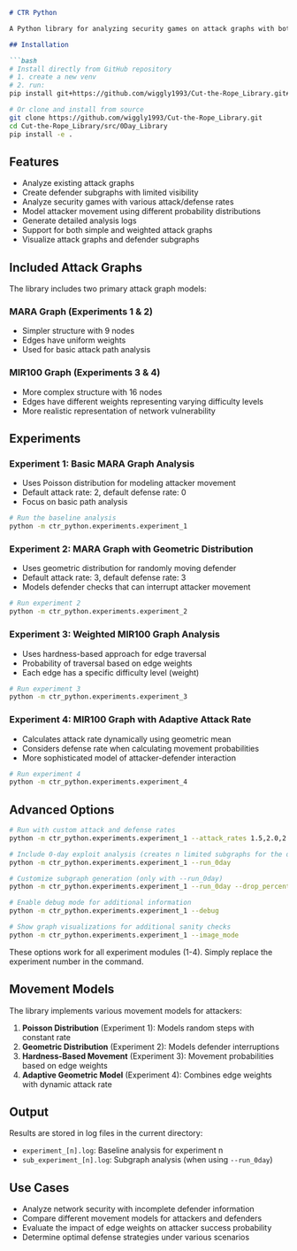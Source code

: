 ```markdown
# CTR Python

A Python library for analyzing security games on attack graphs with both complete and limited defender visibility.

## Installation

```bash
# Install directly from GitHub repository
# 1. create a new venv
# 2. run:
pip install git+https://github.com/wiggly1993/Cut-the-Rope_Library.git#subdirectory=src/0Day_Library

# Or clone and install from source
git clone https://github.com/wiggly1993/Cut-the-Rope_Library.git
cd Cut-the-Rope_Library/src/0Day_Library
pip install -e .
```

## Features

- Analyze existing attack graphs
- Create defender subgraphs with limited visibility
- Analyze security games with various attack/defense rates
- Model attacker movement using different probability distributions
- Generate detailed analysis logs
- Support for both simple and weighted attack graphs
- Visualize attack graphs and defender subgraphs

## Included Attack Graphs

The library includes two primary attack graph models:

### MARA Graph (Experiments 1 & 2)
- Simpler structure with 9 nodes
- Edges have uniform weights
- Used for basic attack path analysis

### MIR100 Graph (Experiments 3 & 4)
- More complex structure with 16 nodes
- Edges have different weights representing varying difficulty levels
- More realistic representation of network vulnerability

## Experiments

### Experiment 1: Basic MARA Graph Analysis
- Uses Poisson distribution for modeling attacker movement
- Default attack rate: 2, default defense rate: 0
- Focus on basic path analysis

```bash
# Run the baseline analysis
python -m ctr_python.experiments.experiment_1
```

### Experiment 2: MARA Graph with Geometric Distribution
- Uses geometric distribution for randomly moving defender
- Default attack rate: 3, default defense rate: 3
- Models defender checks that can interrupt attacker movement

```bash
# Run experiment 2
python -m ctr_python.experiments.experiment_2
```

### Experiment 3: Weighted MIR100 Graph Analysis
- Uses hardness-based approach for edge traversal
- Probability of traversal based on edge weights
- Each edge has a specific difficulty level (weight)

```bash
# Run experiment 3
python -m ctr_python.experiments.experiment_3
```

### Experiment 4: MIR100 Graph with Adaptive Attack Rate
- Calculates attack rate dynamically using geometric mean
- Considers defense rate when calculating movement probabilities
- More sophisticated model of attacker-defender interaction

```bash
# Run experiment 4
python -m ctr_python.experiments.experiment_4
```

## Advanced Options

```bash
# Run with custom attack and defense rates
python -m ctr_python.experiments.experiment_1 --attack_rates 1.5,2.0,2.5 --defense_rates 0,1,2

# Include 0-day exploit analysis (creates n limited subgraphs for the defender and runs analysis on them)
python -m ctr_python.experiments.experiment_1 --run_0day

# Customize subgraph generation (only with --run_0day)
python -m ctr_python.experiments.experiment_1 --run_0day --drop_percentage 0.3 --num_subgraphs 10

# Enable debug mode for additional information
python -m ctr_python.experiments.experiment_1 --debug

# Show graph visualizations for additional sanity checks
python -m ctr_python.experiments.experiment_1 --image_mode
```

These options work for all experiment modules (1-4). Simply replace the experiment number in the command.

## Movement Models

The library implements various movement models for attackers:

1. **Poisson Distribution** (Experiment 1): Models random steps with constant rate
2. **Geometric Distribution** (Experiment 2): Models defender interruptions
3. **Hardness-Based Movement** (Experiment 3): Movement probabilities based on edge weights
4. **Adaptive Geometric Model** (Experiment 4): Combines edge weights with dynamic attack rate

## Output

Results are stored in log files in the current directory:
- `experiment_[n].log`: Baseline analysis for experiment n
- `sub_experiment_[n].log`: Subgraph analysis (when using `--run_0day`)

## Use Cases

- Analyze network security with incomplete defender information
- Compare different movement models for attackers and defenders
- Evaluate the impact of edge weights on attacker success probability
- Determine optimal defense strategies under various scenarios
```